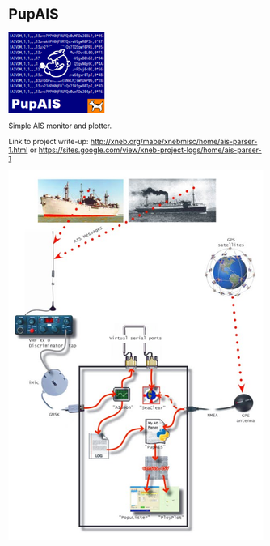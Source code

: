 # PupAIS

 
 ![](img/popAISfejs.png)
 
 Simple AIS monitor and plotter.
  
 Link to project write-up: 
 http://xneb.org/mabe/xnebmisc/home/ais-parser-1.html or https://sites.google.com/view/xneb-project-logs/home/ais-parser-1
 
 ![](img/ais3c.jpg)
